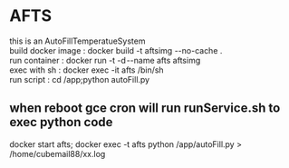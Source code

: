 # AFTS
this is an AutoFillTemperatueSystem  
build docker image : docker build -t aftsimg --no-cache .    
run container : docker run -t -d --name afts aftsimg  
exec with sh : docker exec -it afts /bin/sh  
run script : cd /app;python autoFill.py  

## when reboot gce cron will run runService.sh to exec python code
docker start afts; docker exec -t afts python  /app/autoFill.py > /home/cubemail88/xx.log
